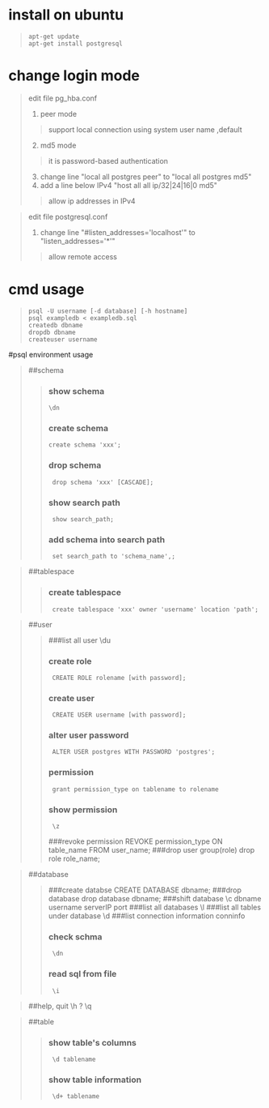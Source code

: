 # install on ubuntu
>     apt-get update
>     apt-get install postgresql

# change login mode 
>edit file pg_hba.conf
>1. peer mode
>>support local connection using system user name ,default
>2. md5 mode 
>>it is password-based authentication 
>3. change line "local all postgres peer" to "local all postgres md5"
>4. add a line below IPv4 "host all all	ip/32|24|16|0	md5"
>>allow ip addresses in IPv4

>edit file postgresql.conf
>1. change line "#listen_addresses='localhost'" to "listen_addresses='*'"
>>allow remote access

# cmd usage
>     psql -U username [-d database] [-h hostname]
>     psql exampledb < exampledb.sql 
>     createdb dbname
>     dropdb dbname
>     createuser username

#psql environment usage
>##schema
>>### show schema
>>     \dn
>>### create schema
>>     create schema 'xxx';
>>### drop schema
>>		drop schema 'xxx' [CASCADE];
>>### show search path
>>		show search_path;
>>### add schema into search path
>>		set search_path to 'schema_name',;

>##tablespace
>>### create tablespace
>>		create tablespace 'xxx' owner 'username' location 'path';

>##user
>>###list all user
>>		\du
>>### create role
>>		CREATE ROLE rolename [with password];
>>### create user
>>		CREATE USER username [with password];
>>### alter user password
>>		ALTER USER postgres WITH PASSWORD 'postgres';
>>### permission
>>		grant permission_type on tablename to rolename 
>>### show permission
>>		\z
>>###revoke permission
>>		REVOKE permission_type ON table_name FROM user_name;
>>###drop user group(role)
>>		drop role role_name;
 
>##database
>>###create databse
>>		CREATE DATABASE dbname;
>>###drop database
>>		drop database dbname;
>>###shift database
>>		\c dbname username serverIP port
>>###list all databases
>>		\l
>>###list all tables under database
>>		\d
>>###list connection information
>>		conninfo
>>### check schma
>>		\dn
>>### read sql from file
>>		\i

>##help, quit
>		\h
>		\?
>		\q

>##table
>>### show table's columns
>>		\d tablename
>>### show table information
>>		\d+ tablename